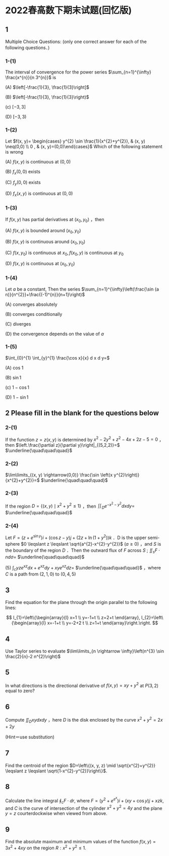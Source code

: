 # 2022春高数下期末试题(回忆版)

## 1

Multiple Choice Questions: (only one correct answer for each of the following questions．)

### 1-(1)

The interval of convergence for the power series $\sum_{n=1}^{\infty} \frac{x^{n}}{n 3^{n}}$ is

(A) $\left[-\frac{1}{3}, \frac{1}{3}\right]$

(B) $\left[-\frac{1}{3}, \frac{1}{3}\right)$

(c) $[-3,3]$

(D) $[-3,3)$

### 1-(2)

Let $f(x, y)= \begin{cases} y^{2} \sin \frac{1}{x^{2}+y^{2}},  & (x, y) \neq(0,0) \\ 0 , &  (x, y)=(0,0)\end{cases}$ Which of the following statement is wrong

(A) $f(x, y)$ is continuous at $(0,0)$

(B) $f_{x}(0,0)$ exists

(C) $f_{y}(0,0)$ exists

(D) $f_{x}(x, y)$ is continuous at $(0,0)$

### 1-(3)

If $f(x, y)$ has partial derivatives at $\left(x_{0}, y_{0}\right)$ ，then

(A) $f(x, y)$ is bounded around $\left(x_{0}, y_{0}\right)$

(B) $f(x, y)$ is continuous around $\left(x_{0}, y_{0}\right)$

(C) $f\left(x, y_{0}\right)$ is continuous at $x_{0}, f\left(x_{0}, y\right)$ is continuous at $y_{0}$

(D) $f(x, y)$ is continuous at $\left(x_{0}, y_{0}\right)$

### 1-(4)

Let $a$ be a constant, Then the series $\sum_{n=1}^{\infty}\left(\frac{\sin (a n)}{n^{2}}+\frac{(-1)^{n}}{n+1}\right)$

(A) converges absolutely

(B) converges conditionally

(C) diverges

(D) the convergence depends on the value of $a$

### 1-(5)

$\int_{0}^{1} \int_{y}^{1} \frac{\cos x}{x} d x d y=$

(A) cos 1

(B)  $\sin 1$

(c)  $1-\cos 1$

(D)  $1-\sin 1$

## 2 Please fill in the blank for the questions below

### 2-(1)

If the function $z = z(x, y)$ is determined by $x^{2}-2 y^{2}+z^{2}-4 x+2 z-5=0$ ，then $\left.\frac{\partial z}{\partial y}\right|_{(5,2,2)}=$ $\underline{\quad\quad\quad}$

### 2-(2)

$\lim\limits_{(x, y) \rightarrow(0,0)} \frac{\sin \left(x y^{2}\right)}{x^{2}+y^{2}}=$ $\underline{\quad\quad\quad}$

### 2-(3)

If the region $D=\left\{(x, y) \mid x^{2}+y^{2} \leq 1\right\}$ ，then $\iint_{D} e^{-x^{2}-y^{2}} d x d y=$ $\underline{\quad\quad\quad}$

### 2-(4)

Let $F=\left(z+e^{\sin y}\right) i+(\cos z-y) j+\left(2 z+\ln \left(1+y^{2}\right)\right) k$ ．D is the upper semi-sphere $0 \leqslant z \leqslant \sqrt{a^{2}-x^{2}-y^{2}}$ $(a \geq 0)$ ，and $S$ is the boundary of the region $D$ ．Then the outward flux of $F$ across $S$ ; $\iint_{s} F \cdot n d \sigma=$ $\underline{\quad\quad\quad}$

(5)  $\int_c y z e^{x z} d x+e^{x z} d y+x y e^{x z} d z=$ $\underline{\quad\quad\quad}$ ，where $C$ is a path from $(2,1,0)$ to $(0,4,5)$

## 3

Find the equation for the plane through the origin parallel to the following lines:

$$
l_{1}=\left\{\begin{array}{l}
x=1 \\
y=-1+t \\
z=2+t
\end{array},
l_{2}=\left\{\begin{array}{l}
x=-1+t \\
y=-2+2 t \\
z=1+t
\end{array}\right.\right.
$$

## 4

Use Taylor series to evaluate $\lim\limits_{n \rightarrow \infty}\left(n^{3} \sin \frac{2}{n}-2 n^{2}\right)$

## 5

In what directions is the directional derivative of $f(x, y)=x y+y^{2}$ at $P(3,2)$ equal to zero?

## 6

Compute $\iint_{D} x y d x d y$ ，here $D$ is the disk enclosed by the curve $x^{2}+y^{2}=2 x+2 y$

(Hint＝use substitution)

## 7

Find the centroid of the region $D=\left\{(x, y, z) \mid \sqrt{x^{2}+y^{2}} \leqslant z \leqslant \sqrt{1-x^{2}-y^{2}}\right\}$.

## 8

Calculate the line integral $\oint_{c} F \cdot d r$, where $F=\left(y^{2}+e^{e^{x}}\right) i+(x y+\cos y) j+x z k$, and $C$ is the curve of intersection of the cylinder $x^{2}+y^{2}=4 y$ and the plane $y=z$ courterdockwise when viewed from above.

## 9

Find the absolute maximum and minimum values of the function $f(x, y)=3 x^{2}+4 x y$ on the region $R: x^{2}+y^{2} \leqslant 1$.
